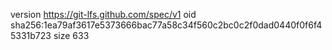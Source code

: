 version https://git-lfs.github.com/spec/v1
oid sha256:1ea79af3617e5373666bac77a58c34f560c2bc0c2f0dad0440f0f6f45331b723
size 633
